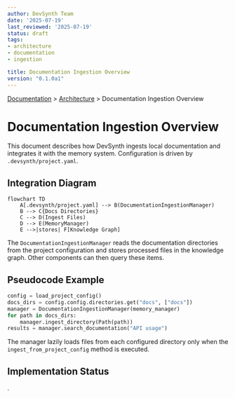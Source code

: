 ```yaml
---
author: DevSynth Team
date: '2025-07-19'
last_reviewed: '2025-07-19'
status: draft
tags:
- architecture
- documentation
- ingestion

title: Documentation Ingestion Overview
version: "0.1.0a1"
---
```


<div class="breadcrumbs">
<a href="../index.md">Documentation</a> &gt; <a href="index.md">Architecture</a> &gt; Documentation Ingestion Overview
</div>

# Documentation Ingestion Overview

This document describes how DevSynth ingests local documentation and integrates
it with the memory system. Configuration is driven by `.devsynth/project.yaml`.

## Integration Diagram

```mermaid
flowchart TD
    A[.devsynth/project.yaml] --> B(DocumentationIngestionManager)
    B --> C{Docs Directories}
    C --> D(Ingest Files)
    D --> E(MemoryManager)
    E -->|stores| F[Knowledge Graph]
```

The `DocumentationIngestionManager` reads the documentation directories from the
project configuration and stores processed files in the knowledge graph. Other
components can then query these items.

## Pseudocode Example

```python
config = load_project_config()
docs_dirs = config.config.directories.get("docs", ["docs"])
manager = DocumentationIngestionManager(memory_manager)
for path in docs_dirs:
    manager.ingest_directory(Path(path))
results = manager.search_documentation("API usage")
```

The manager lazily loads files from each configured directory only when the
`ingest_from_project_config` method is executed.
## Implementation Status

.
